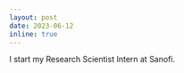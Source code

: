 ```yaml
---
layout: post
date: 2023-06-12
inline: true
---
```


I start my Research Scientist Intern at Sanofi.

